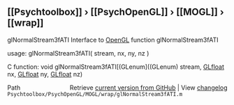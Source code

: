 ## [[Psychtoolbox]] &#8250; [[PsychOpenGL]] &#8250; [[MOGL]] &#8250; [[wrap]]

glNormalStream3fATI  Interface to [OpenGL](OpenGL) function glNormalStream3fATI  
  
usage:  glNormalStream3fATI( stream, nx, ny, nz )  
  
C function:  void glNormalStream3fATI[(GLenum]((GLenum) stream, [GLfloat](GLfloat) nx, [GLfloat](GLfloat) ny, [GLfloat](GLfloat) nz)  




<div class="code_header" style="text-align:right;">
  <span style="float:left;">Path&nbsp;&nbsp;</span> <span class="counter">Retrieve <a href=
  "https://raw.github.com/Psychtoolbox-3/Psychtoolbox-3/beta/Psychtoolbox/PsychOpenGL/MOGL/wrap/glNormalStream3fATI.m">current version from GitHub</a> | View <a href=
  "https://github.com/Psychtoolbox-3/Psychtoolbox-3/commits/beta/Psychtoolbox/PsychOpenGL/MOGL/wrap/glNormalStream3fATI.m">changelog</a></span>
</div>
<div class="code">
  <code>Psychtoolbox/PsychOpenGL/MOGL/wrap/glNormalStream3fATI.m</code>
</div>

